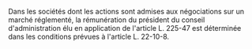 Dans les sociétés dont les actions sont admises aux négociations sur un marché réglementé, la rémunération du président du conseil d'administration élu en application de l'article L. 225-47 est déterminée dans les conditions prévues à l'article L. 22-10-8.
